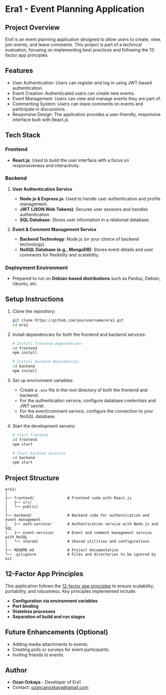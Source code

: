 
# Era1 - Event Planning Application

## Project Overview

Era1 is an event planning application designed to allow users to create, view, join events, and leave comments. This project is part of a technical evaluation, focusing on implementing best practices and following the 12-factor app principles.

## Features

- User Authentication: Users can register and log in using JWT-based authentication.
- Event Creation: Authenticated users can create new events.
- Event Management: Users can view and manage events they are part of.
- Commenting System: Users can leave comments on events and participate in discussions.
- Responsive Design: The application provides a user-friendly, responsive interface built with React.js.

## Tech Stack

### Frontend
- **React.js**: Used to build the user interface with a focus on responsiveness and interactivity.

### Backend
1. **User Authentication Service**
   - **Node.js & Express.js**: Used to handle user authentication and profile management.
   - **JWT (JSON Web Tokens)**: Secures user sessions and handles authentication.
   - **SQL Database**: Stores user information in a relational database.

2. **Event & Comment Management Service**
   - **Backend Technology**: Node.js (or your choice of backend technology).
   - **NoSQL Database (e.g., MongoDB)**: Stores event details and user comments for flexibility and scalability.

### Deployment Environment
- Prepared to run on **Debian-based distributions** such as Pardus, Debian, Ubuntu, etc.

## Setup Instructions

1. Clone the repository:
   ```bash
   git clone https://github.com/yourusername/era1.git
   cd era1
   ```

2. Install dependencies for both the frontend and backend services:
   ```bash
   # Install frontend dependencies
   cd frontend
   npm install
   
   # Install backend dependencies
   cd backend
   npm install
   ```

3. Set up environment variables:
   - Create a `.env` file in the root directory of both the frontend and backend.
   - For the authentication service, configure database credentials and JWT secret.
   - For the event/comment service, configure the connection to your NoSQL database.

4. Start the development servers:
   ```bash
   # Start frontend
   cd frontend
   npm start

   # Start backend services
   cd backend
   npm start
   ```

## Project Structure

```plaintext
era1/
│
├── frontend/               # Frontend code with React.js
│   ├── src/
│   └── public/
│
├── backend/                # Backend code for authentication and event management
│   ├── auth-service/       # Authentication service with Node.js and SQL
│   ├── event-service/      # Event and comment management service with NoSQL
│   └── shared/             # Shared utilities and configurations
│
├── README.md               # Project documentation
└── .gitignore              # Files and directories to be ignored by Git
```

## 12-Factor App Principles

This application follows the [12-factor app principles](https://12factor.net/) to ensure scalability, portability, and robustness. Key principles implemented include:

- **Configuration via environment variables**
- **Port binding**
- **Stateless processes**
- **Separation of build and run stages**

## Future Enhancements (Optional)

- Adding media attachments to events.
- Creating polls or surveys for event participants.
- Inviting friends to events.

## Author

- **Ozan Ozkaya** - Developer of Era1
- Contact: [ozancanozkaya@gmail.com](mailto:ozancanozkaya@gmail.com)


